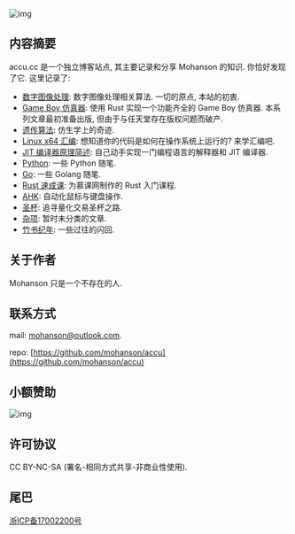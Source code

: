 ![img](https://pic4.zhimg.com/80/v2-675f0a267be54da7aadd28c713c879ee_720w.gif)

## 内容摘要

accu.cc 是一个独立博客站点, 其主要记录和分享 Mohanson 的知识. 你恰好发现了它. 这里记录了:

- [数字图像处理](/content/pil/channel/): 数字图像处理相关算法. 一切的原点, 本站的初衷.
- [Game Boy 仿真器](/content/gameboy/preface/): 使用 Rust 实现一个功能齐全的 Game Boy 仿真器. 本系列文章最初准备出版, 但由于与任天堂存在版权问题而破产.
- [遗传算法](/content/ga/sga/): 仿生学上的奇迹.
- [Linux x64 汇编](/content/linux_x64_asm/linux_x64_part1/): 想知道你的代码是如何在操作系统上运行的? 来学汇编吧.
- [JIT 编译器原理简述](/content/jit_tour/principle/): 自己动手实现一门编程语言的解释器和 JIT 编译器.
- [Python](content/python/f_strings.md): 一些 Python 随笔.
- [Go](content/go/read_line.md): 一些 Golang 随笔.
- [Rust 速成课](/content/rust_crash/overview/): 为慕课网制作的 Rust 入门课程.
- [AHK](content/ahk/overview.md): 自动化鼠标与键盘操作.
- [圣杯](/content/sangreal/overview/): 追寻量化交易圣杯之路.
- [杂项](/content/misc/minits/): 暂时未分类的文章.
- [竹书纪年](content/diary/2019.md): 一些过往的闪回.

## 关于作者

Mohanson 只是一个不存在的人.

## 联系方式

mail: mohanson@outlook.com.

repo: [https://github.com/mohanson/accu](https://github.com/mohanson/accu)

## 小额赞助

![img](/img/wx_qrcode.jpg)

## 许可协议

CC BY-NC-SA (署名-相同方式共享-非商业性使用).

## 尾巴

[浙ICP备17002200号](http://www.beian.miit.gov.cn)
